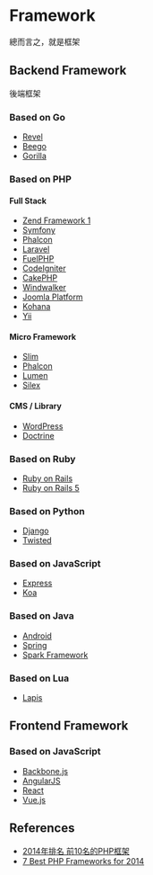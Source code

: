 Framework
=========

總而言之，就是框架

Backend Framework
-----------------

後端框架

### Based on Go

* [Revel](http://revel.github.io/)
* [Beego](http://beego.me/)
* [Gorilla](http://www.gorillatoolkit.org/)

### Based on PHP

#### Full Stack

* [Zend Framework 1](zf1/README.md)
* [Symfony](symfony/README.md)
* [Phalcon](phalcon/README.md)
* [Laravel](laravel/README.md)
* [FuelPHP](fuelphp/README.md)
* [CodeIgniter](codeigniter/README.md)
* [CakePHP](http://cakephp.org/)
* [Windwalker](http://windwalker.io/)
* [Joomla Platform](https://github.com/joomla/joomla-platform)
* [Kohana](http://kohanaframework.org/)
* [Yii](http://www.yiiframework.com/)

#### Micro Framework

* [Slim](slim/README.md)
* [Phalcon](phalcon/README.md)
* [Lumen](https://lumen.laravel.com/)
* [Silex](silex/README.md)

#### CMS / Library

* [WordPress](http://wordpress.org/)
* [Doctrine](http://www.doctrine-project.org/)

### Based on Ruby

* [Ruby on Rails](ror/README.md)
* [Ruby on Rails 5](ror5/README.md)

### Based on Python

* [Django](django/README.md)
* [Twisted](https://twistedmatrix.com/trac/)

### Based on JavaScript

* [Express](express/README.md)
* [Koa](http://koajs.com/)

### Based on Java

* [Android](android/README.md)
* [Spring](https://spring.io/)
* [Spark Framework](http://sparkjava.com/)

### Based on Lua

* [Lapis](lapis/README.md)

Frontend Framework
------------------

### Based on JavaScript

* [Backbone.js](http://backbonejs.org)
* [AngularJS](https://angularjs.org)
* [React](https://facebook.github.io/react/)
* [Vue.js](https://vuejs.org/)

References
----------

* [2014年排名 前10名的PHP框架](http://tw-hkt.blogspot.tw/2014/06/2014-10php.html)
* [7 Best PHP Frameworks for 2014](https://www.tisindia.com/blog/7-best-php-frameworks-2014/)
